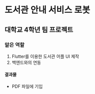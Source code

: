 # 도서관 안내 서비스 로봇

## 대학교 4학년 팀 프로젝트

### 맡은 역할
1. Flutter를 이용한 도서관 어플 UI 제작
2. 백엔드와의 연동

#### 결과물
- PDF 파일에 기입
